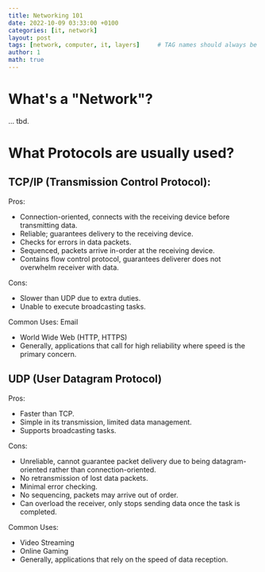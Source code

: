 ```yaml
---
title: Networking 101
date: 2022-10-09 03:33:00 +0100
categories: [it, network]
layout: post
tags: [network, computer, it, layers]     # TAG names should always be lowercase
author: 1
math: true
---
```


# What's a "Network"?

... tbd.

# What Protocols are usually used?

## TCP/IP (Transmission Control Protocol):

Pros:
- Connection-oriented, connects with the receiving device before transmitting data.
- Reliable; guarantees delivery to the receiving device.
- Checks for errors in data packets.
- Sequenced, packets arrive in-order at the receiving device.
- Contains flow control protocol, guarantees deliverer does not overwhelm receiver with data.

Cons:
- Slower than UDP due to extra duties.
- Unable to execute broadcasting tasks.

Common Uses:
   Email
- World Wide Web (HTTP, HTTPS)
- Generally, applications that call for high reliability where speed is the primary concern.


## UDP (User Datagram Protocol)

Pros:
- Faster than TCP.
- Simple in its transmission, limited data management.
- Supports broadcasting tasks.

Cons:
- Unreliable, cannot guarantee packet delivery due to being datagram-oriented rather than connection-oriented.
- No retransmission of lost data packets.
- Minimal error checking.
- No sequencing, packets may arrive out of order.
- Can overload the receiver, only stops sending data once the task is completed.

Common Uses:
- Video Streaming
- Online Gaming
- Generally, applications that rely on the speed of data reception.
